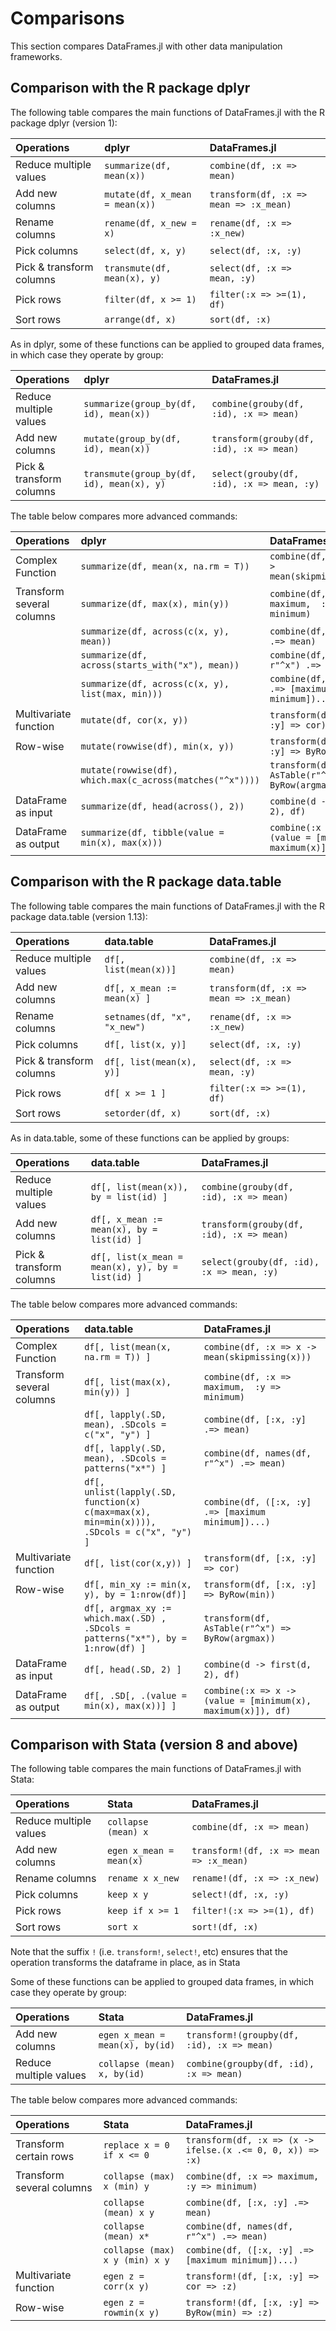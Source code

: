 # Comparisons

This section compares DataFrames.jl with other data manipulation frameworks.

## Comparison with the R package dplyr

The following table compares the main functions of DataFrames.jl with the R package dplyr (version 1):

|Operations     | dplyr | DataFrames.jl|  
|:------------|:------------|:------------|
|Reduce multiple values|`summarize(df, mean(x))`|`combine(df, :x => mean)`|
|Add new columns|`mutate(df, x_mean = mean(x))`|`transform(df, :x => mean => :x_mean)`|
|Rename columns|`rename(df, x_new = x)`|`rename(df, :x => :x_new)`|
|Pick columns|`select(df, x, y)`|`select(df, :x, :y)`|
|Pick & transform columns|`transmute(df, mean(x), y)`|`select(df, :x => mean, :y)`|
|Pick rows |`filter(df, x >= 1)`|`filter(:x => >=(1), df)`|
|Sort rows|`arrange(df, x)`|`sort(df, :x)`|

As in dplyr, some of these functions can be applied to grouped data frames, in which case they operate by group:

|Operations  | dplyr | DataFrames.jl     |
|:------------|:------------|:------------|
|Reduce multiple values|`summarize(group_by(df, id), mean(x))`|`combine(grouby(df, :id), :x => mean)`|
|Add new columns|`mutate(group_by(df, id), mean(x))`|`transform(grouby(df, :id), :x => mean)`|
|Pick & transform columns|`transmute(group_by(df, id), mean(x), y)`|`select(grouby(df, :id), :x => mean, :y)`|


The table below compares more advanced commands:

Operations|dplyr| DataFrames.jl       | 
|:------------|:------------|:------------|
|Complex Function |`summarize(df, mean(x, na.rm = T))`|`combine(df, :x => x -> mean(skipmissing(x)))`|
|Transform several columns |`summarize(df, max(x), min(y))`|`combine(df, :x => maximum,  :y => minimum)`|
||`summarize(df, across(c(x, y), mean))`|`combine(df, [:x, :y] .=> mean)`|
||`summarize(df, across(starts_with("x"), mean))`|`combine(df, names(df, r"^x") .=> mean)`|
||`summarize(df, across(c(x, y), list(max, min)))`|`combine(df, ([:x, :y] .=> [maximum minimum])...)`|
|Multivariate function|`mutate(df, cor(x, y))`|`transform(df, [:x, :y] => cor)`|
|Row-wise|`mutate(rowwise(df), min(x, y))`|`transform(df, [:x, :y] => ByRow(min))`|
||`mutate(rowwise(df), which.max(c_across(matches("^x"))))`|`transform(df, AsTable(r"^x") => ByRow(argmax))`|
|DataFrame as input|`summarize(df, head(across(), 2))`|`combine(d -> first(d, 2), df)`|
|DataFrame as output|`summarize(df, tibble(value = min(x), max(x)))`|`combine(:x => x -> (value = [minimum(x), maximum(x)]), df)`|



## Comparison with the R package data.table

The following table compares the main functions of DataFrames.jl with the R package data.table (version 1.13):

|Operations              | data.table  | DataFrames.jl|  
|:-----------------------|:------------|:-------------|
|Reduce multiple values  |`df[, list(mean(x))]`       |`combine(df, :x => mean)`|
|Add new columns         |`df[, x_mean := mean(x) ]`  |`transform(df, :x => mean => :x_mean)`|
|Rename columns          |`setnames(df, "x", "x_new")`|`rename(df, :x => :x_new)`|
|Pick columns            |`df[, list(x, y)]`          |`select(df, :x, :y)`|
|Pick & transform columns|`df[, list(mean(x), y)]`    |`select(df, :x => mean, :y)`|
|Pick rows               |`df[ x >= 1 ]`              |`filter(:x => >=(1), df)`|
|Sort rows               |`setorder(df, x)`           |`sort(df, :x)`|

As in data.table, some of these functions can be applied by groups:

|Operations              | data.table                                      | DataFrames.jl     |
|:-----------------------|:------------------------------------------------|:------------------|
|Reduce multiple values  |`df[, list(mean(x)), by = list(id) ]`            |`combine(grouby(df, :id), :x => mean)`|
|Add new columns         |`df[, x_mean := mean(x), by = list(id) ]`        |`transform(grouby(df, :id), :x => mean)`|
|Pick & transform columns|`df[, list(x_mean = mean(x), y), by = list(id) ]`|`select(grouby(df, :id), :x => mean, :y)`|


The table below compares more advanced commands:

Operations        |data.table                                                   | DataFrames.jl       | 
|:----------------|:------------------------------------------------------------|:--------------------|
|Complex Function          |`df[, list(mean(x, na.rm = T)) ]`                   |`combine(df, :x => x -> mean(skipmissing(x)))`|
|Transform several columns |`df[, list(max(x), min(y)) ]`                       |`combine(df, :x => maximum,  :y => minimum)`|
|                          |`df[, lapply(.SD, mean), .SDcols = c("x", "y") ]`   |`combine(df, [:x, :y] .=> mean)`|
|                          |`df[, lapply(.SD, mean), .SDcols = patterns("x*") ]`|`combine(df, names(df, r"^x") .=> mean)`|
|                          |`df[, unlist(lapply(.SD, function(x) c(max=max(x), min=min(x)))), .SDcols = c("x", "y") ]`|`combine(df, ([:x, :y] .=> [maximum minimum])...)`|
|Multivariate function     |`df[, list(cor(x,y)) ]`                             |`transform(df, [:x, :y] => cor)`|
|Row-wise                  |`df[, min_xy := min(x, y), by = 1:nrow(df)]`            |`transform(df, [:x, :y] => ByRow(min))`|
|                          |`df[, argmax_xy := which.max(.SD) , .SDcols = patterns("x*"), by = 1:nrow(df) ]`|`transform(df, AsTable(r"^x") => ByRow(argmax))`|
|DataFrame as input        |`df[, head(.SD, 2) ]`                               |`combine(d -> first(d, 2), df)`|
|DataFrame as output       |`df[, .SD[, .(value = min(x), max(x))] ]`           |`combine(:x => x -> (value = [minimum(x), maximum(x)]), df)`|


## Comparison with Stata (version 8 and above)

The following table compares the main functions of DataFrames.jl with Stata:

|Operations | Stata| DataFrames.jl | 
|:------------|:------------|:------------|
|Reduce multiple values|`collapse (mean) x`|`combine(df, :x => mean)`|
|Add new columns|`egen x_mean = mean(x)`|`transform!(df, :x => mean => :x_mean)`|
|Rename columns|`rename x x_new`|`rename!(df, :x => :x_new)`|
|Pick columns|`keep x y`|`select!(df, :x, :y)`|
|Pick rows |`keep if x >= 1`|`filter!(:x => >=(1), df)`|
|Sort rows|`sort x`|`sort!(df, :x)`|

Note that the suffix `!` (i.e. `transform!`, `select!`, etc) ensures that the operation transforms the dataframe in place, as in Stata

Some of these functions can be applied to grouped data frames, in which case they operate by group:

|Operations| Stata| DataFrames.jl |
|:------------|:------------|:------------|
|Add new columns|`egen x_mean = mean(x), by(id)`|`transform!(groupby(df, :id), :x => mean)`|
|Reduce multiple values|`collapse (mean) x, by(id)`|`combine(groupby(df, :id), :x => mean)`|


The table below compares more advanced commands:

|Operations| Stata| DataFrames.jl |
|:------------|:------------|:------------|
|Transform certain rows |`replace x = 0 if x <= 0`|`transform(df, :x => (x -> ifelse.(x .<= 0, 0, x)) => :x)`|
|Transform several columns |`collapse (max) x (min) y`|`combine(df, :x => maximum,  :y => minimum)`|
||`collapse (mean) x y`|`combine(df, [:x, :y] .=> mean)`|
||`collapse (mean) x*`|`combine(df, names(df, r"^x") .=> mean)`|
||`collapse (max) x y (min) x y`|`combine(df, ([:x, :y] .=> [maximum minimum])...)`|
|Multivariate function|`egen z = corr(x y)`|`transform!(df, [:x, :y] => cor => :z)`|
|Row-wise|`egen z = rowmin(x y)`|`transform!(df, [:x, :y] => ByRow(min) => :z)`|
